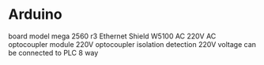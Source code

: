 # Arduino 
board model mega 2560 r3
Ethernet Shield W5100
AC 220V AC optocoupler module 220V optocoupler isolation detection 220V voltage can be connected to PLC 8 way
